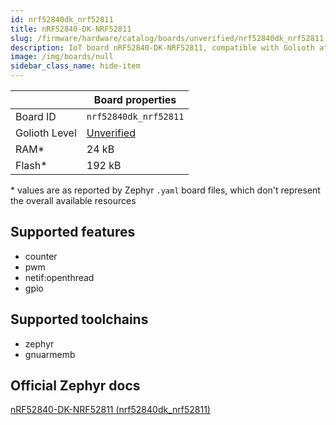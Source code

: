 ```yaml
---
id: nrf52840dk_nrf52811
title: nRF52840-DK-NRF52811
slug: /firmware/hardware/catalog/boards/unverified/nrf52840dk_nrf52811
description: IoT board nRF52840-DK-NRF52811, compatible with Golioth at unverified level.
image: /img/boards/null
sidebar_class_name: hide-item
---
```


[//]: # (This is an auto-generated file, do not edit! Changes to it will be lost upon re-generation)



|                | Board properties     |
| -------------  | -------------------- |
| Board ID       | `nrf52840dk_nrf52811` |
| Golioth Level  | [Unverified](/firmware/hardware#unverified-boards) |
| RAM*           | 24 kB |
| Flash*         | 192 kB |

\* values are as reported by Zephyr `.yaml` board files, which don't represent the overall available resources



## Supported features

* counter
* pwm
* netif:openthread
* gpio

## Supported toolchains

* zephyr
* gnuarmemb

## Official Zephyr docs

[nRF52840-DK-NRF52811 (nrf52840dk_nrf52811)](https://docs.zephyrproject.org/latest/boards/nordic/nrf52840dk/doc/index.html)
